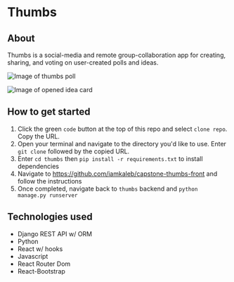 # Thumbs

## About

Thumbs is a social-media and remote group-collaboration app for creating, sharing, and voting on user-created polls and ideas.

![Image of thumbs poll](https://i.imgur.com/JjdFX9n.png)

![Image of opened idea card](https://i.imgur.com/3SJMMDe.png)

## How to get started
1. Click the green `code` button at the top of this repo and select `clone repo`. Copy the URL.
2. Open your terminal and navigate to the directory you'd like to use. Enter `git clone` followed by the copied URL.
3. Enter `cd thumbs` then `pip install -r requirements.txt` to install dependencies
4. Navigate to https://github.com/iamkaleb/capstone-thumbs-front and follow the instructions
5. Once completed, navigate back to `thumbs` backend and `python manage.py runserver`

## Technologies used
- Django REST API w/ ORM
- Python
- React w/ hooks
- Javascript
- React Router Dom
- React-Bootstrap
